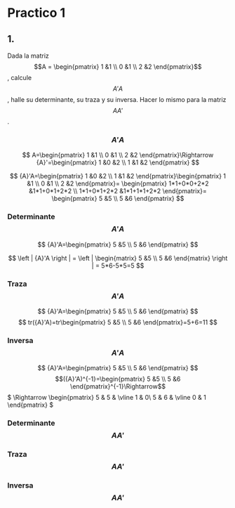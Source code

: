 # Practico 1


## 1.

Dada la matriz $$A =
\begin{pmatrix}
 1 &1 \\ 
 0 &1 \\ 
 2 &2
\end{pmatrix}$$, calcule $${A}'A$$, halle su determinante, su traza y su inversa. Hacer lo mismo
para la matriz $$A{A}'$$.

### $${A}'A$$

$$
A=\begin{pmatrix}
 1 &1 \\ 
 0 &1 \\ 
 2 &2
\end{pmatrix}\Rightarrow
{A}'=\begin{pmatrix}
 1 &0 &2 \\ 
 1 &1 &2 
\end{pmatrix}
$$


$$
{A}'A=\begin{pmatrix}
 1 &0 &2 \\ 
 1 &1 &2 
\end{pmatrix}\begin{pmatrix}
 1 &1 \\ 
 0 &1 \\ 
 2 &2
\end{pmatrix}=
\begin{pmatrix}
 1*1+0*0+2*2 &1*1+0*1+2*2 \\
 1*1+0*1+2*2 &1*1+1*1+2*2
\end{pmatrix}=
\begin{pmatrix}
5 &5 \\
5 &6
\end{pmatrix}
$$

### Determinante $${A}'A$$

$$
{A}'A=\begin{pmatrix}
5 &5 \\
5 &6
\end{pmatrix}
$$

$$
\left | {A}'A \right | =
\left | 
\begin{matrix}
5 &5 \\
5 &6
\end{matrix}
\right | = 5*6-5*5=5
$$

### Traza $${A}'A$$

$$
{A}'A=\begin{pmatrix}
5 &5 \\
5 &6
\end{pmatrix}
$$
$$
tr({A}'A)=tr\begin{pmatrix}
5 &5 \\
5 &6
\end{pmatrix}=5+6=11
$$

### Inversa $${A}'A$$

$$
{A}'A=\begin{pmatrix}
5 &5 \\
5 &6
\end{pmatrix}
$$
$$({A}'A)^{-1}=\begin{pmatrix}
5 &5 \\
5 &6
\end{pmatrix}^{-1}\Rightarrow$$
$
\Rightarrow
\begin{pmatrix}
5 & 5 & \vline 1 & 0\\
5 & 6 & \vline 0 & 1
\end{pmatrix}
$


### Determinante $$A{A}'$$

### Traza $$A{A}'$$

### Inversa $$A{A}'$$
